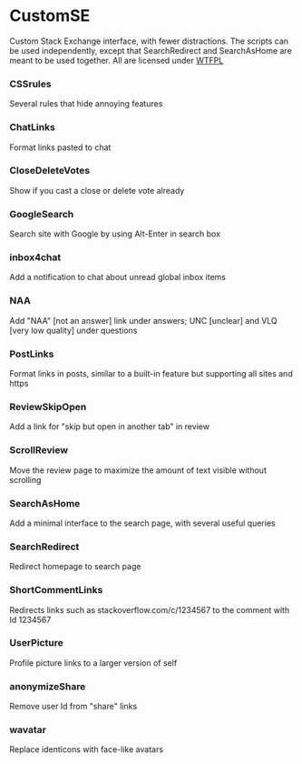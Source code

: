 # CustomSE

Custom Stack Exchange interface, with fewer distractions. The scripts can be used independently, except that SearchRedirect and SearchAsHome are meant to be used together. All are licensed under [WTFPL](http://www.wtfpl.net)

### CSSrules	 
Several rules that hide annoying features 
### ChatLinks 
Format links pasted to chat 
### CloseDeleteVotes	
Show if you cast a close or delete vote already
### GoogleSearch  
Search site with Google by using Alt-Enter in search box
### inbox4chat
Add a notification to chat about unread global inbox items 
### NAA	 
Add "NAA" [not an answer] link under answers; UNC [unclear] and VLQ [very low quality] under questions
### PostLinks 
Format links in posts, similar to a built-in feature but supporting all sites and https 
### ReviewSkipOpen	
Add a link for "skip but open in another tab" in review
### ScrollReview
Move the review page to maximize the amount of text visible without scrolling
### SearchAsHome
Add a minimal interface to the search page, with several useful queries  
### SearchRedirect
Redirect homepage to search page 
### ShortCommentLinks
Redirects links such as stackoverflow.com/c/1234567 to the comment with Id 1234567
### UserPicture	
Profile picture links to a larger version of self
### anonymizeShare
Remove user Id from "share" links
### wavatar
Replace identicons with  face-like avatars
